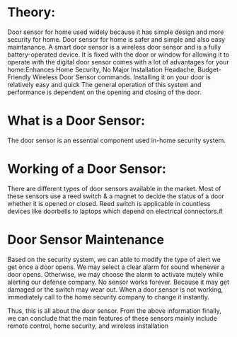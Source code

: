 
# Theory:
Door sensor for home used widely because it has simple design and more security for home. Door sensor for home is safer and simple and also easy maintanance.
A smart door sensor is a wireless door sensor and is a fully battery-operated device. It is fixed with the door or window for allowing it to operate with the digital
door sensor comes with a lot of advantages for  your home:Enhances Home Security, No Major Installation Headache, Budget-Friendly Wireless Door Sensor
commands. Installing it on your door is relatively easy and quick
The general operation of this system and performance is dependent on the opening and closing of the door.

# What is a Door Sensor:
The door sensor is an essential component used in-home security system. 
# Working of a Door Sensor:
There are different types of door sensors available in the market. Most of these sensors use a reed switch & a magnet to decide the status of a door whether it is opened or closed. Reed switch is applicable in countless devices like doorbells to laptops which depend on electrical connectors.# 
# Door Sensor Maintenance
Based on the security system, we can able to modify the type of alert we get once a door opens. We may select a clear alarm for sound whenever a door opens. Otherwise, we may choose the alarm to activate mutely while alerting our defense company. No sensor works forever. Because it may get damaged or the switch may wear out. When a door sensor is not working, immediately call to the home security company to change it instantly.


Thus, this is all about the door sensor. From the above information finally, we can conclude that the main features of these sensors mainly include remote control, home security, and wireless installation
